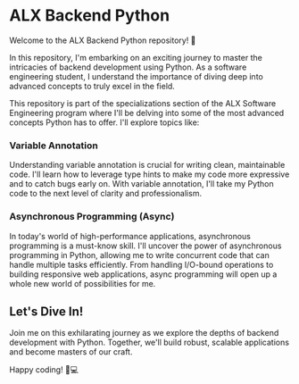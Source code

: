# ALX Backend Python

Welcome to the ALX Backend Python repository! 🚀

In this repository, I'm embarking on an exciting journey to master the intricacies of backend development using Python. As a software engineering student, I understand the importance of diving deep into advanced concepts to truly excel in the field.

This repository is part of the specializations section of the ALX Software Engineering program where I'll be delving into some of the most advanced concepts Python has to offer. I'll explore topics like:

### Variable Annotation
Understanding variable annotation is crucial for writing clean, maintainable code. I'll learn how to leverage type hints to make my code more expressive and to catch bugs early on. With variable annotation, I'll take my Python code to the next level of clarity and professionalism.

### Asynchronous Programming (Async)
In today's world of high-performance applications, asynchronous programming is a must-know skill. I'll uncover the power of asynchronous programming in Python, allowing me to write concurrent code that can handle multiple tasks efficiently. From handling I/O-bound operations to building responsive web applications, async programming will open up a whole new world of possibilities for me.

## Let's Dive In!

Join me on this exhilarating journey as we explore the depths of backend development with Python. Together, we'll build robust, scalable applications and become masters of our craft.

Happy coding! 🐍💻
